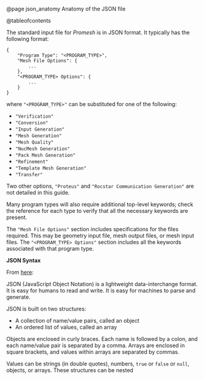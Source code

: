 @page json_anatomy Anatomy of the JSON file

@tableofcontents

The standard input file for <em>Promesh</em> is in JSON format. It typically has the following format:

    {
        "Program Type": "<PROGRAM_TYPE>",
        "Mesh File Options": {
            ...
        },
        "<PROGRAM_TYPE> Options": {
            ...
        }
    }

where `"<PROGRAM_TYPE>"` can be substituted for one of the following:
- `"Verification"`
- `"Conversion"`
- `"Input Generation"`
- `"Mesh Generation"`
- `"Mesh Quality"`
- `"NucMesh Generation"`
- `"Pack Mesh Generation"`
- `"Refinement"`
- `"Template Mesh Generation"`
- `"Transfer"`

Two other options, `"Proteus"` and `"Rocstar Communication Generation"` are not detailed in this guide.

Many program types will also require additional top-level keywords; check the reference for each type to verify that all the necessary keywords are present.

The `"Mesh File Options"` section includes specifications for the files required. This may be geometry input file, mesh output files, or mesh input files. The `"<PROGRAM_TYPE> Options"` section includes all the keywords associated with that program type.


<strong>JSON Syntax</strong>

From [here](https://www.json.org/json-en.html):

JSON (JavaScript Object Notation) is a lightweight data-interchange format. It is easy for humans to read and write. It is easy for machines to parse and generate.

JSON is built on two structures:
- A collection of name/value pairs, called an object
- An ordered list of values, called an array

Objects are enclosed in curly braces. Each name is followed by a colon, and each name/value pair is separated by a comma. Arrays are enclosed in square brackets, and values within arrays are separated by commas.

Values can be strings (in double quotes), numbers, `true` or `false` or `null`, objects, or arrays. These structures can be nested   

